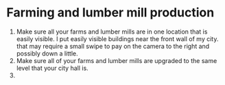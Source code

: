 # Farming and lumber mill production
1. Make sure all your farms and lumber mills are in one location that is easily visible. I put easily visible buildings near the front wall of my city. that may require a small swipe to pay on the camera to the right and possibly down a little.
2. Make sure all of your farms and lumber mills are upgraded to the same level that your city hall is.
3. 
